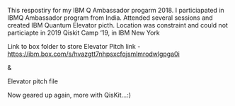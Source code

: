 This respostiry for my IBM Q Ambassador progarm 2018. 
I particiapated in IBMQ Ambassador program from India. 
Attended several sessions and created  IBM Quantum Elevator picth. 
Location was constraint and could not particiapte in 2019 Qiskit Camp ‘19, in IBM New York

Link to  box folder to store Elevator Pitch link - https://ibm.box.com/s/hvazgtt7nhpsxcfqjsmlmrodwlgpga0i


& 


Elevator pitch file 

Now geared up again, more with QisKit...:)
